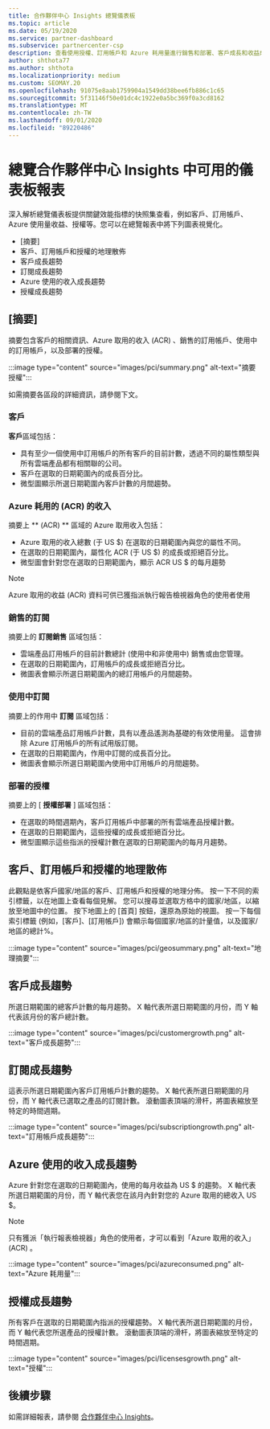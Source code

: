 ```yaml
---
title: 合作夥伴中心 Insights 總覽儀表板
ms.topic: article
ms.date: 05/19/2020
ms.service: partner-dashboard
ms.subservice: partnercenter-csp
description: 查看使用授權、訂用帳戶和 Azure 耗用量進行銷售和部署、客戶成長和收益成長的方式快照。
author: shthota77
ms.author: shthota
ms.localizationpriority: medium
ms.custom: SEOMAY.20
ms.openlocfilehash: 91075e8aab1759904a1549dd38bee6fb886c1c65
ms.sourcegitcommit: 5f31146f50e01dc4c1922e0a5bc369f0a3cd8162
ms.translationtype: MT
ms.contentlocale: zh-TW
ms.lasthandoff: 09/01/2020
ms.locfileid: "89220486"
---
```

# <a name="overview-dashboard-reports-available-in-partner-center-insights"></a>總覽合作夥伴中心 Insights 中可用的儀表板報表
 
深入解析總覽儀表板提供關鍵效能指標的快照集查看，例如客戶、訂用帳戶、Azure 使用量收益、授權等。您可以在總覽報表中將下列圖表視覺化。

- [摘要]  
- 客戶、訂用帳戶和授權的地理散佈  
- 客戶成長趨勢 
- 訂閱成長趨勢 
- Azure 使用的收入成長趨勢 
- 授權成長趨勢 

## <a name="summary"></a>[摘要]

摘要包含客戶的相關資訊、Azure 取用的收入 (ACR) 、銷售的訂用帳戶、使用中的訂用帳戶，以及部署的授權。 

:::image type="content" source="images/pci/summary.png" alt-text="摘要授權":::

如需摘要各區段的詳細資訊，請參閱下文。

### <a name="customers"></a>客戶

**客戶**區域包括：

- 具有至少一個使用中訂用帳戶的所有客戶的目前計數，透過不同的屬性類型與所有雲端產品都有相關聯的公司。
- 客戶在選取的日期範圍內的成長百分比。
- 微型圖顯示所選日期範圍內客戶計數的月間趨勢。

### <a name="azure-consumed-revenue-acr"></a>Azure 耗用的 (ACR) 的收入

摘要上 ** (ACR) ** 區域的 Azure 取用收入包括：

- Azure 取用的收入總數 (于 US $) 在選取的日期範圍內與您的屬性不同。
- 在選取的日期範圍內，屬性化 ACR (于 US $) 的成長或拒絕百分比。
- 微型圖會針對您在選取的日期範圍內，顯示 ACR US $ 的每月趨勢 

> [!NOTE]
> Azure 取用的收益 (ACR) 資料可供已獲指派執行報告檢視器角色的使用者使用 
 
### <a name="subscriptions-sold"></a>銷售的訂閱

摘要上的 **訂閱銷售** 區域包括：

- 雲端產品訂用帳戶的目前計數總計 (使用中和非使用中) 銷售或由您管理。  
- 在選取的日期範圍內，訂用帳戶的成長或拒絕百分比。
- 微圖表會顯示所選日期範圍內的總訂用帳戶的月間趨勢。

### <a name="active-subscriptions"></a>使用中訂閱

摘要上的作用中 **訂閱** 區域包括：

- 目前的雲端產品訂用帳戶計數，具有以產品遙測為基礎的有效使用量。 這會排除 Azure 訂用帳戶的所有試用版訂閱。  
- 在選取的日期範圍內，作用中訂閱的成長百分比。
- 微圖表會顯示所選日期範圍內使用中訂用帳戶的月間趨勢。
 
### <a name="licenses-deployed"></a>部署的授權

摘要上的 [ **授權部署** ] 區域包括：
 
- 在選取的時間週期內，客戶訂用帳戶中部署的所有雲端產品授權計數。 
- 在選取的日期範圍內，這些授權的成長或拒絕百分比。 
- 微型圖顯示這些指派的授權計數在選取的日期範圍內的每月月趨勢。

## <a name="geographical-spread-of-your-customers-subscriptions-and-licenses"></a>客戶、訂用帳戶和授權的地理散佈

此觀點是依客戶國家/地區的客戶、訂用帳戶和授權的地理分佈。 按一下不同的索引標籤，以在地圖上查看每個見解。 您可以搜尋並選取方格中的國家/地區，以縮放至地圖中的位置。 按下地圖上的 [首頁] 按鈕，還原為原始的視圖。 按一下每個索引標籤 (例如，[客戶]、[訂用帳戶]) 會顯示每個國家/地區的計量值，以及國家/地區的總計%。  

:::image type="content" source="images/pci/geosummary.png" alt-text="地理摘要":::

## <a name="customers-growth-trend"></a>客戶成長趨勢

所選日期範圍的總客戶計數的每月趨勢。 X 軸代表所選日期範圍的月份，而 Y 軸代表該月份的客戶總計數。 

:::image type="content" source="images/pci/customergrowth.png" alt-text="客戶成長趨勢":::

## <a name="subscriptions-growth-trend"></a>訂閱成長趨勢

這表示所選日期範圍內客戶訂用帳戶計數的趨勢。 X 軸代表所選日期範圍的月份，而 Y 軸代表已選取之產品的訂閱計數。 滾動圖表頂端的滑杆，將圖表縮放至特定的時間週期。 

:::image type="content" source="images/pci/subscriptiongrowth.png" alt-text="訂用帳戶成長趨勢":::

## <a name="azure-consumed-revenue-growth-trend"></a>Azure 使用的收入成長趨勢

Azure 針對您在選取的日期範圍內，使用的每月收益為 US $ 的趨勢。 X 軸代表所選日期範圍的月份，而 Y 軸代表您在該月內針對您的 Azure 取用的總收入 US $。

> [!NOTE]
> 只有獲派「執行報表檢視器」角色的使用者，才可以看到「Azure 取用的收入」 (ACR) 。 

:::image type="content" source="images/pci/azureconsumed.png" alt-text="Azure 耗用量":::

## <a name="licenses-growth-trend"></a>授權成長趨勢
 
所有客戶在選取的日期範圍內指派的授權趨勢。 X 軸代表所選日期範圍的月份，而 Y 軸代表您所選產品的授權計數。 滾動圖表頂端的滑杆，將圖表縮放至特定的時間週期。  

:::image type="content" source="images/pci/licensesgrowth.png" alt-text="授權":::

## <a name="next-steps"></a>後續步驟

如需詳細報表，請參閱 [合作夥伴中心 Insights](partner-center-insights.md)。
